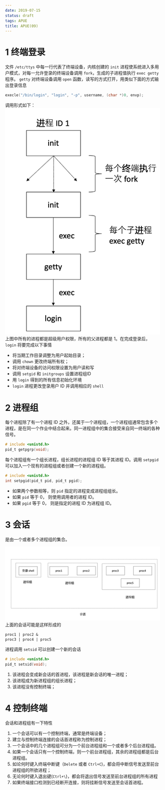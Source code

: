 ```yaml
---
date: 2019-07-15
status: draft
tags: APUE
title: APUE(09)
---
```


# 1 终端登录
文件 `/etc/ttys` 中每一行代表了终端设备，内核创建的 `init` 进程使系统进入多用户模式，对每一允许登录的终端设备调用 `fork`，生成的子进程值执行 `exec getty` 程序。
`getty` 对终端设备调用 `open` 函数，读写的方式打开，用类似下面的方式输出登录信息
```c
execle("/bin/login", "login", "-p", username, (char *)0, envp);
```
调用形式如下：
![](./_image/2019-07-15-20-53-24.jpg?r=50)
上图中所有的进程都是超级用户权限，所有的父进程都是 1。在完成登录后，`login` 将要完成以下事情
- 将当期工作目录调整为用户起始目录；
- 调用 `chown` 更改终端所有权；
- 将对终端设备的访问权限设置为用户读和写
- 调用 `setgid` 和 `initgroups` 设置进程组ID
- 用 `login` 得到的所有信息初始化环境
- `login` 进程更改登录用户 ID 并调用相应的 `shell`

# 2 进程组
每个进程除了有一个进程 ID 之外，还属于一个进程组，一个进程组通常包含多个进程，是在同一个作业中结合起来。同一进程组中的集合接受来自同一终端的各种信号。
```c
# include <unistd.h>
pid_t getpgrp(void);
```
每个进程组有一个组长进程，组长进程的进程组 ID 等于其进程 ID。调用 `setpgid` 可以加入一个现有的进程组或者创建一个新的进程组。
```c
# include <unistd.h>
int setpgid(pid_t pid, pid_t pgid);
```

- 如果两个参数相等，则 `pid` 指定的进程变成进程组组长。
- 如果 `pid` 等于 0， 则使用调用者的进程 ID。
- 如果 `pgid` 等于 0， 则是指定的进程 ID 为进程组 ID。

# 3 会话
是由一个或者多个进程组的集合。

![](./_image/2019-07-16-06-33-58.jpg?r=57)
上面的会话可能是这样形成的
```shell
proc1 | proc2 &
proc3 | proc4 | proc5
```

进程调用 `setsid` 可以创建一个新的会话
```c
# include <unistd.h>
pid_t setsid(void);
```
1. 该进程会变成新会话的首进程，该进程是新会话的唯一进程；
2. 该进程成为新进程组的组长进程；
3. 该进程没有控制终端；

# 4 控制终端
会话和进程组有一下特性
1. 一个会话可以有一个控制终端，通常是终端设备；
2. 建立与控制终端连接的会话首进程称为控制进程；
3. 一个会话中的几个进程组可分为一个前台进程组和一个或者多个后台进程组。
4. 如果一个会话只有一个控制终端，则一个前台进程组，其余的进程组都是后台进程组。
5. 如论何时键入终端中断键（`Delete` 或者 `Ctrl+C`)，都会将中断信号发送至前台进程组的所欲进程；
6. 无论何时键入退出键(`Ctrl+\`)，都会将退出信号发送至前台进程组的所有进程
7. 如果终端接口检测到已经断开连接，则将挂断信号发送至会话首进程。